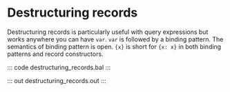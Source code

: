 # Destructuring records

Destructuring records is particularly useful with query expressions but works anywhere you can have `var`. `var` is followed by a binding pattern. The semantics of binding pattern is open. `{x}` is short for `{x: x}` in both binding patterns and record constructors.

::: code destructuring_records.bal :::

::: out destructuring_records.out :::